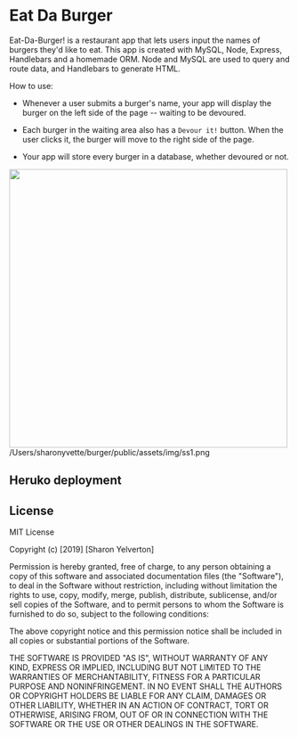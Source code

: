 # Eat Da Burger

Eat-Da-Burger! is a restaurant app that lets users input the names of burgers they'd like to eat. This app is created with MySQL, Node, Express, Handlebars and a homemade ORM. Node and MySQL are used to query and route data, and Handlebars to generate HTML.

How to use:

* Whenever a user submits a burger's name, your app will display the burger on the left side of the page -- waiting to be devoured.

* Each burger in the waiting area also has a `Devour it!` button. When the user clicks it, the burger will move to the right side of the page.

* Your app will store every burger in a database, whether devoured or not.


<img src="/assets/img/ss1.png" width=500px>
/Users/sharonyvette/burger/public/assets/img/ss1.png


Heruko deployment
--

License
---

MIT License

Copyright (c) [2019] [Sharon Yelverton]

Permission is hereby granted, free of charge, to any person obtaining a copy of this software and associated documentation files (the "Software"), to deal in the Software without restriction, including without limitation the rights to use, copy, modify, merge, publish, distribute, sublicense, and/or sell copies of the Software, and to permit persons to whom the Software is furnished to do so, subject to the following conditions:

The above copyright notice and this permission notice shall be included in all copies or substantial portions of the Software.

THE SOFTWARE IS PROVIDED "AS IS", WITHOUT WARRANTY OF ANY KIND, EXPRESS OR IMPLIED, INCLUDING BUT NOT LIMITED TO THE WARRANTIES OF MERCHANTABILITY, FITNESS FOR A PARTICULAR PURPOSE AND NONINFRINGEMENT. IN NO EVENT SHALL THE AUTHORS OR COPYRIGHT HOLDERS BE LIABLE FOR ANY CLAIM, DAMAGES OR OTHER LIABILITY, WHETHER IN AN ACTION OF CONTRACT, TORT OR OTHERWISE, ARISING FROM, OUT OF OR IN CONNECTION WITH THE SOFTWARE OR THE USE OR OTHER DEALINGS IN THE SOFTWARE.

